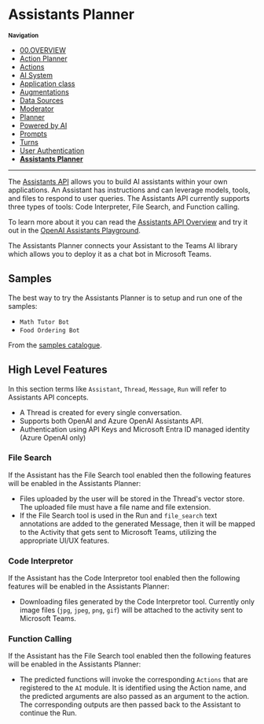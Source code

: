 # Assistants Planner

<small>**Navigation**</small>

- [00.OVERVIEW](./README.md)
- [Action Planner](./ACTION-PLANNER.md)
- [Actions](./ACTIONS.md)
- [AI System](./AI-SYSTEM.md)
- [Application class](./APPLICATION.md)
- [Augmentations](./AUGMENTATIONS.md)
- [Data Sources](./DATA-SOURCES.md)
- [Moderator](./MODERATOR.md)
- [Planner](./PLANNER.md)
- [Powered by AI](./POWERED-BY-AI.md)
- [Prompts](./PROMPTS.md)
- [Turns](./TURNS.md)
- [User Authentication](./USER-AUTH.md)
- [**Assistants Planner**](./ASSISTANTS-PLANNER.md)
---

The [Assistants API](https://platform.openai.com/docs/assistants/overview) allows you to build AI assistants within your own applications. An Assistant has instructions and can leverage models, tools, and files to respond to user queries. The Assistants API currently supports three types of tools: Code Interpreter, File Search, and Function calling.

To learn more about it you can read the [Assistants API Overview](https://platform.openai.com/docs/assistants/overview) and try it out in the [OpenAI Assistants Playground](https://platform.openai.com/playground/assistants). 

The Assistants Planner connects your Assistant to the Teams AI library which allows you to deploy it as a chat bot in Microsoft Teams.

## Samples

The best way to try the Assistants Planner is to setup and run one of the samples:

* `Math Tutor Bot`
* `Food Ordering Bot`

From the [samples catalogue](https://github.com/microsoft/teams-ai/blob/main/getting-started/SAMPLES.md#ai-apps).

## High Level Features
In this section terms like `Assistant`, `Thread`, `Message`, `Run` will refer to Assistants API concepts.


* A Thread is created for every single conversation.
* Supports both OpenAI and Azure OpenAI Assistants API.
* Authentication using API Keys and Microsoft Entra ID managed identity (Azure OpenAI only)  


### File Search
If the Assistant has the File Search tool enabled then the following features will be enabled in the Assistants Planner:

* Files uploaded by the user will be stored in the Thread's vector store. The uploaded file must have a file name and file extension.
* If the File Search tool is used in the Run and `file_search` text annotations are added to the generated Message, then it will be mapped to the Activity that gets sent to Microsoft Teams, utilizing the appropriate UI/UX features. 

### Code Interpretor
If the Assistant has the Code Interpretor tool enabled then the following features will be enabled in the Assistants Planner:

* Downloading files generated by the Code Interpretor tool. Currently only image files (`jpg`, `jpeg`, `png`, `gif`) will be attached to the activity sent to Microsoft Teams.

### Function Calling
If the Assistant has the File Search tool enabled then the following features will be enabled in the Assistants Planner:

* The predicted functions will invoke the corresponding `Actions` that are registered to the `AI` module. It is identified using the Action name, and the predicted arguments are also passed as an argument to the action. The corresponding outputs are then passed back to the Assistant to continue the Run.
